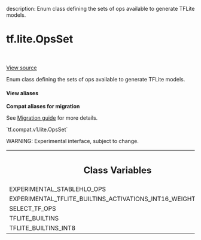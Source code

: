 description: Enum class defining the sets of ops available to generate TFLite models.

<div itemscope itemtype="http://developers.google.com/ReferenceObject">
<meta itemprop="name" content="tf.lite.OpsSet" />
<meta itemprop="path" content="Stable" />
<meta itemprop="property" content="EXPERIMENTAL_STABLEHLO_OPS"/>
<meta itemprop="property" content="EXPERIMENTAL_TFLITE_BUILTINS_ACTIVATIONS_INT16_WEIGHTS_INT8"/>
<meta itemprop="property" content="SELECT_TF_OPS"/>
<meta itemprop="property" content="TFLITE_BUILTINS"/>
<meta itemprop="property" content="TFLITE_BUILTINS_INT8"/>
</div>

# tf.lite.OpsSet

<!-- Insert buttons and diff -->

<table class="tfo-notebook-buttons tfo-api nocontent" align="left">

</table>

<a target="_blank" class="external" href="/code/stable/tensorflow/lite/python/convert.py">View source</a>



Enum class defining the sets of ops available to generate TFLite models.

<section class="expandable">
  <h4 class="showalways">View aliases</h4>
  <p>
<b>Compat aliases for migration</b>
<p>See
<a href="https://www.tensorflow.org/guide/migrate">Migration guide</a> for
more details.</p>
<p>`tf.compat.v1.lite.OpsSet`</p>
</p>
</section>

<!-- Placeholder for "Used in" -->

WARNING: Experimental interface, subject to change.



<!-- Tabular view -->
 <table class="responsive fixed orange">
<colgroup><col width="214px"><col></colgroup>
<tr><th colspan="2"><h2 class="add-link">Class Variables</h2></th></tr>

<tr>
<td>
EXPERIMENTAL_STABLEHLO_OPS<a id="EXPERIMENTAL_STABLEHLO_OPS"></a>
</td>
<td>
`<OpsSet.EXPERIMENTAL_STABLEHLO_OPS: 'EXPERIMENTAL_STABLEHLO_OPS'>`
</td>
</tr><tr>
<td>
EXPERIMENTAL_TFLITE_BUILTINS_ACTIVATIONS_INT16_WEIGHTS_INT8<a id="EXPERIMENTAL_TFLITE_BUILTINS_ACTIVATIONS_INT16_WEIGHTS_INT8"></a>
</td>
<td>
`<OpsSet.EXPERIMENTAL_TFLITE_BUILTINS_ACTIVATIONS_INT16_WEIGHTS_INT8: 'EXPERIMENTAL_TFLITE_BUILTINS_ACTIVATIONS_INT16_WEIGHTS_INT8'>`
</td>
</tr><tr>
<td>
SELECT_TF_OPS<a id="SELECT_TF_OPS"></a>
</td>
<td>
`<OpsSet.SELECT_TF_OPS: 'SELECT_TF_OPS'>`
</td>
</tr><tr>
<td>
TFLITE_BUILTINS<a id="TFLITE_BUILTINS"></a>
</td>
<td>
`<OpsSet.TFLITE_BUILTINS: 'TFLITE_BUILTINS'>`
</td>
</tr><tr>
<td>
TFLITE_BUILTINS_INT8<a id="TFLITE_BUILTINS_INT8"></a>
</td>
<td>
`<OpsSet.TFLITE_BUILTINS_INT8: 'TFLITE_BUILTINS_INT8'>`
</td>
</tr>
</table>

